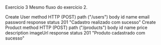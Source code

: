 Exercício 3
Mesmo fluxo do exercício 2.

Create User
method HTTP (POST)
path ("/users")
body
id
name
email
password
response
status 201
"Cadastro realizado com sucesso"
Create Product
method HTTP (POST)
path ("/products")
body
id
name
price
description
imageUrl
response
status 201
"Produto cadastrado com sucesso"